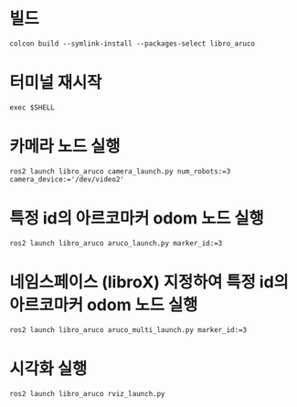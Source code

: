 # 빌드
`colcon build --symlink-install --packages-select libro_aruco`

# 터미널 재시작
`exec $SHELL`

# 카메라 노드 실행
`ros2 launch libro_aruco camera_launch.py num_robots:=3 camera_device:='/dev/video2'`

# 특정 id의 아르코마커 odom 노드 실행
`ros2 launch libro_aruco aruco_launch.py marker_id:=3`

# 네임스페이스 (libroX) 지정하여 특정 id의 아르코마커 odom 노드 실행
`ros2 launch libro_aruco aruco_multi_launch.py marker_id:=3`

# 시각화 실행
`ros2 launch libro_aruco rviz_launch.py`
